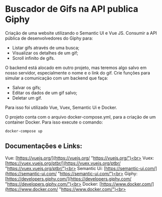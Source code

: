 # Buscador de Gifs na API publica Giphy
<p>Criação de uma website utilizando o Semantic UI e Vue JS. Consumir a API pública de desenvolvedores do Giphy para:</p>

- Listar gifs através de uma busca;
- Visualizar os detalhes de um gif;
- Scroll infinito de gifs.

<p>O backend está alocado em outro projeto, mas teremos algo salvo em nosso servidor, especialmente o nome e o link
do gif. Crie funções para simular a comunicação com um backend que faça:
</p>

- Salvar os gifs;
- Editar os dados de um gif salvo;
- Deletar um gif.

</p>Para isso foi utilizado Vue, Vuex, Semantic Ui e Docker.</p>
<p>
O projeto conta com o arquivo docker-compose.yml, para a criação de um container Docker. Para isso execute o comando:
</p>

`docker-compose up`

## Documentações e Links:
Vue: [https://vuejs.org/](https://vuejs.org/ "https://vuejs.org/")<br>
Vuex: [https://vuex.vuejs.org/ptbr/](https://vuex.vuejs.org/ptbr/ "https://vuex.vuejs.org/ptbr/")<br>
Semantic Ui: [https://semantic-ui.com/](https://semantic-ui.com/ "https://semantic-ui.com/")<br>
Giphy: [https://developers.giphy.com/](https://developers.giphy.com/ "https://developers.giphy.com/")<br>
Docker: [https://www.docker.com/](https://www.docker.com/ "https://www.docker.com/")<br>
